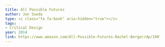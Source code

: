 ```yaml
---
title: All Possible Futures
author: Jon Sueda
type: <i class="fa fa-book" aria-hidden="true"></i>
tags:
- Critical Design
year: 2014
link: https://www.amazon.com/All-Possible-Futures-Rachel-Berger/dp/1907414355/ref=sr_1_2?ie=UTF8&qid=1505089792&sr=8-2&keywords=all+possible+futures
---
```

